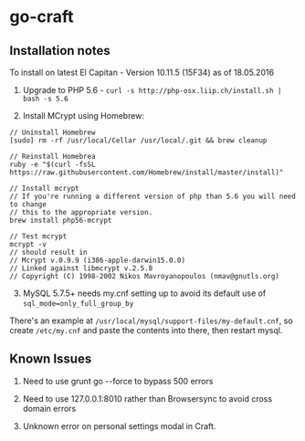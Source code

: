 # go-craft

## Installation notes

To install on latest El Capitan - Version 10.11.5 (15F34) as of 18.05.2016

1. Upgrade to PHP 5.6 - `curl -s http://php-osx.liip.ch/install.sh | bash -s 5.6`

2. Install MCrypt using Homebrew:

```
// Uninstall Homebrew
[sudo] rm -rf /usr/local/Cellar /usr/local/.git && brew cleanup

// Reinstall Homebrea
ruby -e "$(curl -fsSL https://raw.githubusercontent.com/Homebrew/install/master/install)"

// Install mcrypt
// If you're running a different version of php than 5.6 you will need to change
// this to the appropriate version. 
brew install php56-mcrypt

// Test mcrypt
mcrypt -v
// should result in 
// Mcrypt v.0.9.9 (i386-apple-darwin15.0.0)
// Linked against libmcrypt v.2.5.8
// Copyright (C) 1998-2002 Nikos Mavroyanopoulos (nmav@gnutls.org)
```

3. MySQL 5.7.5+ needs my.cnf setting up to avoid its default use of `sql_mode=only_full_group_by`

There's an example at `/usr/local/mysql/support-files/my-default.cnf`, so create `/etc/my.cnf` and paste the contents into there, then restart mysql.

## Known Issues

1. Need to use grunt go --force to bypass 500 errors

2. Need to use 127.0.0.1:8010 rather than Browsersync to avoid cross domain errors

3. Unknown error on personal settings modal in Craft.